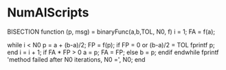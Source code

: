 # NumAlScripts

BISECTION
function (p, msg) = binaryFunc(a,b,TOL, N0, f)
  i = 1;
  FA = f(a);
  
  while i < N0
    p = a + (b-a)/2;
    FP = f(p);
    if FP = 0 or (b-a)/2 = TOL
      fprintf p;
      end
    i = i + 1;
    if FA * FP > 0
      a = p;
      FA = FP;
    else
      b = p;
    endif
  endwhile
  fprintf 'method failed after N0 iterations, N0 =', N0;
  end
